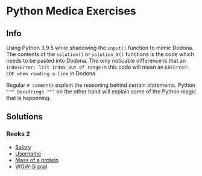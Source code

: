 # Python Medica Exercises

## Info

Using Python 3.9.5 while shadowing the `input()` function to mimic Dodona.
The contents of the `solution()` or `solution_X()` functions is the code which needs to be pasted into Dodona.
The only noticable difference is that an `IndexError: list index out of range` in this code will mean an `EOFError: EOF when reading a line` in Dodona.

Regular `# comments` explain the reasoning behind certain statements. 
Python `""" Docstrings """` on the other hand will explain some of the Python magic that is happening.

## Solutions

### Reeks 2

- [Salary](./reeks2/salary.py)
- [Username](./reeks2/username.py)
- [Mass of a protein](./reeks2/mass_of_a_protein.py)
- [WOW-Signal](./reeks2/wow_signal.py)

